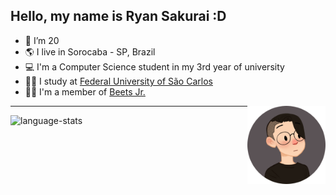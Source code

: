 ## Hello, my name is Ryan Sakurai :D

- 🎂 I’m 20
- 🌎 I live in Sorocaba - SP, Brazil
- 💻 I'm a Computer Science student in my 3rd year of university
- 👨‍🎓 I study at [Federal University of São Carlos](https://en.wikipedia.org/wiki/Federal_University_of_S%C3%A3o_Carlos)
- 👨‍💼 I'm a member of [Beets Jr.](https://www.beetsjr.com.br/)

<img align="right" height="125" src="img/avatar.png">
<!--- Avatar source: https://picrew.me/image_maker/1115377 --->

---

<img height="150em" alt="language-stats" src="https://github-readme-stats.vercel.app/api/top-langs/?username=ryansakurai&layout=compact&langs_count=7&theme=midnight-purple"/>
